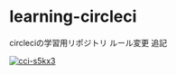 # learning-circleci
circleciの学習用リポジトリ
ルール変更
追記

[![cci-s5kx3](https://circleci.com/github/cci-s5kx3/learning-circleci-public.svg?style=svg)](https://app.circleci.com/pipelines/circleci/9yFV8XR7LKouiExLmFkcQD/7Ajpm9DJCpnFHn5cxWkv77)
